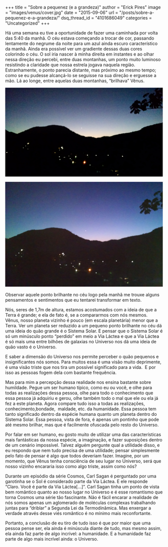 +++
title = "Sobre a pequenez (e a grandeza)"
author = "Erick Pires"
image = "images/venus/cover.jpg"
date = "2015-09-06"
url = "/posts/sobre-a-pequenez-e-a-grandeza/"
dsq_thread_id = "4101686049"
categories = "Uncategorized"
+++

Há uma semana eu tive a oportunidade de fazer uma caminhada por volta das 5:40 da manhã. O céu estava começando a trocar de cor, passando lentamente do negrume da noite para um azul ainda escuro característico da manhã. Ainda era possível ver um gradiente dessas duas cores colorindo o céu. O sol iria nascer à minha direita em instantes e ao olhar nessa direção eu percebi, entre duas montanhas, um ponto muito luminoso resistindo a claridade que nossa estrela jogava naquela região. Estranhamente, o ponto parecia distante, mas próximo ao mesmo tempo; como se eu pudesse alcançá-lo se seguisse na sua direção e erguesse a mão. Lá ao longe, entre aquelas duas montanhas, “brilhava” Vênus.

![ ](/images/venus/01.jpg)

![ ](/images/venus/02.png)

Observar aquele ponto brilhante no céu logo pela manhã me trouxe alguns pensamentos e sentimentos que eu tentarei transformar em texto.

Nós, seres de 1,7m de altura, estamos acostumados com a ideia de que a Terra é grande; e ela de fato é, se a compararmos com nós mesmos. Vênus, nosso planeta vizinho é pouco (em escala planetária) menor que a Terra. Ver um planeta ser reduzido a um pequeno ponto brilhante no céu dá uma ideia do quão grande é o Sistema Solar. E pensar que o Sistema Solar é só um minúsculo ponto “perdido” em meio a Via Láctea e que a Via Láctea é só mais uma entre bilhões de galaxias no Universo nos dá uma ideia de quão vasto é o Universo.

E saber a dimensão do Universo nos permite perceber o quão pequenos e insignificantes nós somos. Para muitos essa é uma visão muito deprimente, é uma visão triste que nos tira um possível significado para a vida.  E por isso as pessoas fogem dela com bastante frequência.

Mas para mim a percepção dessa realidade nos ensina bastante sobre humildade. Pegue um ser humano típico, como eu ou você, e olhe para todas as realizações dessa pessoa, olhe para todo o conhecimento que essa pessoa já adquiriu e gerou, olhe também todo o mal que ele ou ela já fez a este planeta. Agora compare tudo isso a todas as realizações, conhecimento,bondade,  maldade, etc. da humanidade. Essa pessoa tem tanto significado dentro da espécie humana quanto um planeta dentro do Sistema Solar. Essa pessoa, vista de fora, é apenas um pontinho que pode até mesmo brilhar, mas que é facilmente ofuscada pelo resto do Universo.

Por falar em ser humano, eu gosto muito de utilizar uma das características mais fantásticas da nossa espécie, a imaginação, e fazer suposições dentro de um cenário impossível. Talvez alguém pergunte qual a utilidade disso, e eu respondo que nem tudo precisa de uma utilidade; pensar simplesmente pelo fato de pensar é algo que todos deveriam fazer. Imagine, por um momento, que Vênus tenha consciência de seu lugar no Universo, será que nosso vizinho encararia isso como algo triste, assim como nós?

Durante um episódio da série Cosmos, Carl Sagan é perguntado por uma garotinha se o Sol é considerado parte da Via Láctea. E ele responde “Claro. Você é parte da Via Láctea[&#8230;]”. Carl Sagan tinha um ponto de vista bem romântico quanto ao nosso lugar no Universo e é esse romantismo que torna Cosmos uma série tão fascinante. Não é fácil encarar a realidade de nós somos apenas um aglomerado de moléculas complexas trabalhando juntas para “driblar” a Segunda Lei da Termodinâmica. Mas enxergar a verdade através desse viés romântico é no mínimo mais reconfortante.

Portanto, a conclusão de eu tiro de tudo isso é que por maior que uma pessoa pense ser, ela ainda é minúscula diante de tudo, mas mesmo assim, ela ainda faz parte de algo incrível: a humanidade. E a humanidade faz parte de algo mais incrível ainda: o Universo.
